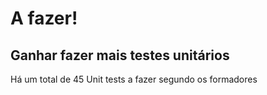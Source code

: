 # A fazer!

## Ganhar fazer mais testes unitários
Há um total de 45 Unit tests a fazer
segundo os formadores
